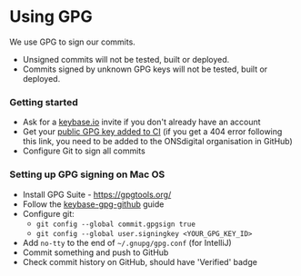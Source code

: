 Using GPG
=========

We use GPG to sign our commits.

* Unsigned commits will not be tested, built or deployed.
* Commits signed by unknown GPG keys will not be tested, built or deployed.

### Getting started

* Ask for a [keybase.io](https://keybase.io) invite if you don't already have an account
* Get your [public GPG key added to CI](https://github.com/ONSdigital/dp-ci/blob/master/gpg-keys/developers/README.md) (if you get a 404 error following this link, you need to be added to the ONSdigital organisation in GitHub)
* Configure Git to sign all commits

### Setting up GPG signing on Mac OS

* Install GPG Suite - https://gpgtools.org/
* Follow the [keybase-gpg-github](https://github.com/pstadler/keybase-gpg-github) guide
* Configure git:
  * `git config --global commit.gpgsign true`
  * `git config --global user.signingkey <YOUR_GPG_KEY_ID>`
* Add `no-tty` to the end of `~/.gnupg/gpg.conf` (for IntelliJ)
* Commit something and push to GitHub
* Check commit history on GitHub, should have 'Verified' badge
